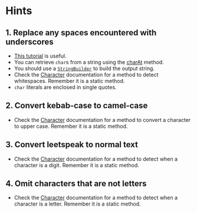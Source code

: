 # Hints

## 1. Replace any spaces encountered with underscores

- [This tutorial][chars-tutorial] is useful.
- You can retrieve `char`s from a string using the [charAt][char-at] method.
- You should use a [`StringBuilder`][string-builder] to build the output string.
- Check the [Character][chars-docs] documentation for a method to detect whitespaces. Remember it is
  a static method.
- `char` literals are enclosed in single quotes.

## 2. Convert kebab-case to camel-case

- Check the [Character][chars-docs] documentation for a method to convert a character to upper case.
  Remember it is a static method.

## 3. Convert leetspeak to normal text

- Check the [Character][chars-docs] documentation for a method to detect when a character is a
  digit. Remember it is a static method.

## 4. Omit characters that are not letters

- Check the [Character][chars-docs] documentation for a method to detect when a character is a
  letter. Remember it is a static method.

[chars-docs]: https://docs.oracle.com/en/java/javase/14/docs/api/java.base/java/lang/Character.html

[chars-tutorial]: https://docs.oracle.com/javase/tutorial/java/data/characters.html

[char-at]: https://docs.oracle.com/en/java/javase/14/docs/api/java.base/java/lang/String.html#charAt(int)

[string-builder]: https://docs.oracle.com/en/java/javase/14/docs/api/java.base/java/lang/StringBuilder.html
